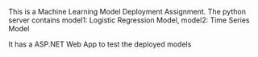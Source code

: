 This is a Machine Learning Model Deployment Assignment.
The python server contains model1: Logistic Regression Model, model2: Time Series Model

It has a ASP.NET Web App to test the deployed models
